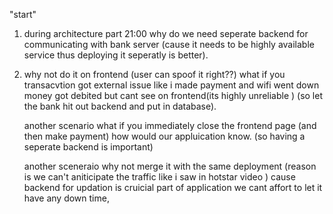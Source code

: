 <!-- @format -->

"start"

1. during architecture part 21:00
   why do we need seperate backend for communicating with bank server (cause it needs to be highly available service thus deploying it seperatly is better).
2. why not do it on frontend (user can spoof it right??)
   what if you transacvtion got external issue like i made payment and wifi went down money got debited but cant see on frontend(its highly unreliable ) (so let the bank hit out backend and put in database).

   another scenario what if you immediately close the frontend page (and then make payment) how would our appluication know. (so having a seperate backend is important)

   another sceneraio why not merge it with the same deployment (reason is we can't aniticipate the traffic like i saw in hotstar video ) cause backend for updation is cruicial part of application we cant affort to let it have any down time,
